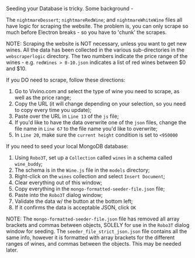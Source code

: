 Seeding your Database is tricky.  Some background -

The `nightmareDessert`; `nightmareRedWine`; and `nightmareWhiteWine` files all have logic for scraping the website.  The problem is, you can only scrape so much before Electron breaks - so you have to 'chunk' the scrapes. 

NOTE:  Scraping the website is NOT necessary, unless you want to get new wines.  All the data has been collected in the various sub-directories in the `webscraperlogic` directory.  The two numbers indicate the price range of the wines - e.g. `redWines > 0-10.json` indicates a list of red wines between $0 and $10.

If you DO need to scrape, follow these directions:

1. Go to Vivino.com and select the type of wine you need to scrape, as well as the price range;
2. Copy the URL (it will change depending on your selection, so you need to copy every time you update);
3. Paste over the URL in `Line 13` of the `js` file;
4. If you'd like to have the data overwrite one of the `json` files, change the file name in `Line 67` to the file name you'd like to overwrite;
5. In `Line 20`, make sure the `current height` condition is set to `<950000`

If you need to seed your local MongoDB database:

1. Using `Robo3T`, set up a `Collection` called `wines` in a schema called `wine_buddy`;
2. The schema is in the `Wine.js` file in the `models` directory;
3. Right-click on the `wines` collection and select `Insert Document`;
4. Clear everything out of this window;
5. Copy everything in the `mongo-formatted-seeder-file.json` file;
6. Paste into the `Robo3T` dialog window;
7. Validate the data w/ the button at the bottom left;
8. If it confirms the data is acceptable JSON, click `OK`

NOTE: The `mongo-formatted-seeder-file.json` file has removed all array brackets and commas between objects, SOLELY for use in the `Robo3T` dialog window for seeding.  The `seeder_file_strict_json.json` file contains all the same info, however it is formatted with array brackets for the different ranges of wines, and commas between the objects.  This may be needed later.
